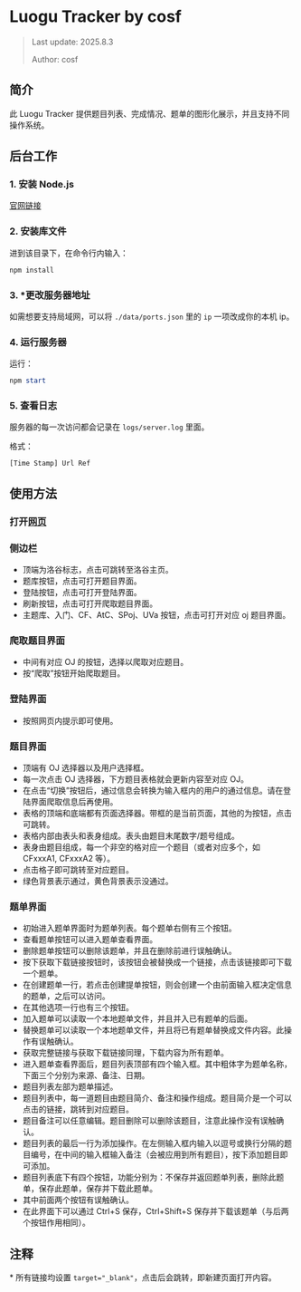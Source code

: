 # Luogu Tracker by cosf

> Last update: 2025.8.3
>
> Author: cosf

## 简介

此 Luogu Tracker 提供题目列表、完成情况、题单的图形化展示，并且支持不同操作系统。

## 后台工作

### 1. 安装 Node.js

[官网链接](https://nodejs.org/en/download/)

### 2. 安装库文件

进到该目录下，在命令行内输入：

```powershell
npm install
```

### 3. *更改服务器地址

如需想要支持局域网，可以将 `./data/ports.json` 里的 `ip` 一项改成你的本机 ip。

### 4. 运行服务器

运行：

```powershell
npm start
```

### 5. 查看日志

服务器的每一次访问都会记录在 `logs/server.log` 里面。

格式：

```log
[Time Stamp] Url Ref
```

## 使用方法

### 打开[网页](http://localhost:5167/)

### 侧边栏

- 顶端为洛谷标志，点击可跳转至洛谷主页。
- 题库按钮，点击可打开题目界面。
- 登陆按钮，点击可打开登陆界面。
- 刷新按钮，点击可打开爬取题目界面。
- 主题库、入门、CF、AtC、SPoj、UVa 按钮，点击可打开对应 oj 题目界面。

### 爬取题目界面

- 中间有对应 OJ 的按钮，选择以爬取对应题目。
- 按“爬取”按钮开始爬取题目。

### 登陆界面

- 按照网页内提示即可使用。

### 题目界面

- 顶端有 OJ 选择器以及用户选择框。
- 每一次点击 OJ 选择器，下方题目表格就会更新内容至对应 OJ。
- 在点击“切换”按钮后，通过信息会转换为输入框内的用户的通过信息。请在登陆界面爬取信息后再使用。
- 表格的顶端和底端都有页面选择器。带框的是当前页面，其他的为按钮，点击可跳转。
- 表格内部由表头和表身组成。表头由题目末尾数字/题号组成。
- 表身由题目组成，每一个非空的格对应一个题目（或者对应多个，如 CFxxxA1, CFxxxA2 等）。
- 点击格子即可跳转至对应题目。
- 绿色背景表示通过，黄色背景表示没通过。

### 题单界面

- 初始进入题单界面时为题单列表。每个题单右侧有三个按钮。
- 查看题单按钮可以进入题单查看界面。
- 删除题单按钮可以删除该题单，并且在删除前进行误触确认。
- 按下获取下载链接按钮时，该按钮会被替换成一个链接，点击该链接即可下载一个题单。
- 在创建题单一行，若点击创建提单按钮，则会创建一个由前面输入框决定信息的题单，之后可以访问。
- 在其他选项一行也有三个按钮。
- 加入题单可以读取一个本地题单文件，并且并入已有题单的后面。
- 替换题单可以读取一个本地题单文件，并且将已有题单替换成文件内容。此操作有误触确认。
- 获取完整链接与获取下载链接同理，下载内容为所有题单。
- 进入题单查看界面后，题目列表顶部有四个输入框。其中粗体字为题单名称，下面三个分别为来源、备注、日期。
- 题目列表左部为题单描述。
- 题目列表中，每一道题目由题目简介、备注和操作组成。题目简介是一个可以点击的链接，跳转到对应题目。
- 题目备注可以任意编辑。题目删除可以删除该题目，注意此操作没有误触确认。
- 题目列表的最后一行为添加操作。在左侧输入框内输入以逗号或换行分隔的题目编号，在中间的输入框输入备注（会被应用到所有题目），按下添加题目即可添加。
- 题目列表底下有四个按钮，功能分别为：不保存并返回题单列表，删除此题单，保存此题单，保存并下载此题单。
- 其中前面两个按钮有误触确认。
- 在此界面下可以通过 Ctrl+S 保存，Ctrl+Shift+S 保存并下载该题单（与后两个按钮作用相同）。

## 注释

\* 所有链接均设置 `target="_blank"`，点击后会跳转，即新建页面打开内容。
